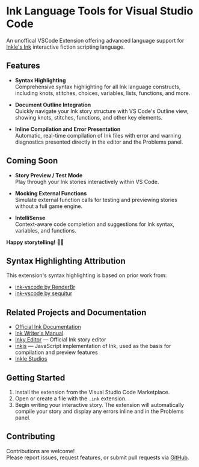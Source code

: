 # Ink Language Tools for Visual Studio Code

An unoffical VSCode Extension offering advanced language support for [Inkle's Ink](https://www.inklestudios.com/ink/) interactive fiction scripting language.

## Features

- **Syntax Highlighting**  
  Comprehensive syntax highlighting for all Ink language constructs, including knots, stitches, choices, variables, lists, functions, and more.

- **Document Outline Integration**  
  Quickly navigate your Ink story structure with VS Code's Outline view, showing knots, stitches, functions, and other key elements.

- **Inline Compilation and Error Presentation**  
  Automatic, real-time compilation of Ink files with error and warning diagnostics presented directly in the editor and the Problems panel.

## Coming Soon

- **Story Preview / Test Mode**  
  Play through your Ink stories interactively within VS Code.

- **Mocking External Functions**  
  Simulate external function calls for testing and previewing stories without a full game engine.

- **IntelliSense**  
  Context-aware code completion and suggestions for Ink syntax, variables, and functions.

**Happy storytelling!** 📖✨ 

## Syntax Highlighting Attribution

This extension's syntax highlighting is based on prior work from:
- [ink-vscode by RenderBr](https://github.com/RenderBr/ink-vscode)
- [ink-vscode by sequitur](https://github.com/sequitur/ink-vscode)

## Related Projects and Documentation

- [Official Ink Documentation](https://github.com/inkle/ink/tree/master/Documentation)
- [Ink Writer's Manual](https://github.com/inkle/ink/blob/master/Documentation/WritingWithInk.md)
- [Inky Editor](https://github.com/inkle/inky) — Official Ink story editor
- [inkjs](https://github.com/y-lohse/inkjs) — JavaScript implementation of Ink, used as the basis for compilation and preview features
- [Inkle Studios](https://www.inklestudios.com/ink/)

## Getting Started

1. Install the extension from the Visual Studio Code Marketplace.
2. Open or create a file with the `.ink` extension.
3. Begin writing your interactive story. The extension will automatically compile your story and display any errors inline and in the Problems panel.

## Contributing

Contributions are welcome!  
Please report issues, request features, or submit pull requests via [GitHub](https://github.com/bemisguided/vscode-ink-language-tools).

